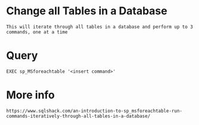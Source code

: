 # Change all Tables in a Database

    This will iterate through all tables in a database and perform up to 3 commands, one at a time
    
# Query

    EXEC sp_MSforeachtable '<insert command>'
    
# More info

    https://www.sqlshack.com/an-introduction-to-sp_msforeachtable-run-commands-iteratively-through-all-tables-in-a-database/